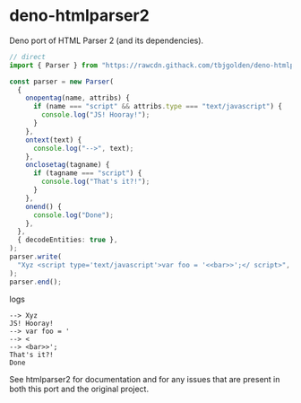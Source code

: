 # deno-htmlparser2

Deno port of HTML Parser 2 (and its dependencies).

```ts
// direct
import { Parser } from "https://rawcdn.githack.com/tbjgolden/deno-htmlparser2/5522f6286a17cc3857c5f1aa30e59e82968de822/htmlparser2/index.ts";

const parser = new Parser(
  {
    onopentag(name, attribs) {
      if (name === "script" && attribs.type === "text/javascript") {
        console.log("JS! Hooray!");
      }
    },
    ontext(text) {
      console.log("-->", text);
    },
    onclosetag(tagname) {
      if (tagname === "script") {
        console.log("That's it?!");
      }
    },
    onend() {
      console.log("Done");
    },
  },
  { decodeEntities: true },
);
parser.write(
  "Xyz <script type='text/javascript'>var foo = '<<bar>>';</ script>",
);
parser.end();
```

logs

```
--> Xyz 
JS! Hooray!
--> var foo = '
--> <
--> <bar>>';
That's it?!
Done
```

See htmlparser2 for documentation and for any issues that are present in both this port and the original project.
